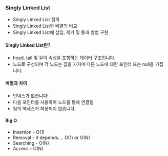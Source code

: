 ### Singly Linked List

- Singly Linked List 정의
- Singly Linked List와 배열의 비교
- Singly Linked List에 삽입, 제거 및 통과 방법 구현

#### Singly Linked List란?

- head, tail 및 길이 속성을 포함하는 데이터 구조입니다.
- 노드로 구성되며 각 노드는 값을 가지며 다른 노드에 대한 포인터 또는 null을 가집니다.

#### 배열과 차이

- 인덱스가 없습니다!
- 다음 포인터를 사용하여 노드를 통해 연결됨
- 임의 액세스가 허용되지 않습니다.

#### Big O

- Insertion - O(1)
- Removal - It depends.... O(1) or O(N)
- Searching - O(N)
- Access - O(N)
